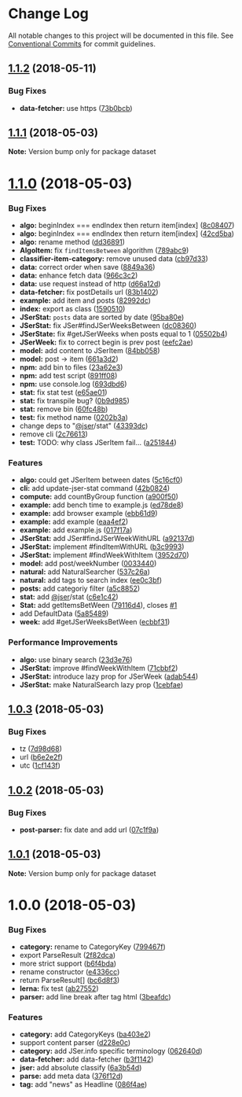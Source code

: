 # Change Log

All notable changes to this project will be documented in this file.
See [Conventional Commits](https://conventionalcommits.org) for commit guidelines.

<a name="1.1.2"></a>
## [1.1.2](https://github.com/jser/dataset/compare/v1.1.1...v1.1.2) (2018-05-11)


### Bug Fixes

* **data-fetcher:** use https ([73b0bcb](https://github.com/jser/dataset/commit/73b0bcb))




<a name="1.1.1"></a>
## [1.1.1](https://github.com/jser/dataset/compare/v1.1.0...v1.1.1) (2018-05-03)




**Note:** Version bump only for package dataset

<a name="1.1.0"></a>
# [1.1.0](https://github.com/jser/dataset/compare/v1.0.3...v1.1.0) (2018-05-03)


### Bug Fixes

* **algo:** beginIndex === endIndex then return item[index] ([8c08407](https://github.com/jser/dataset/commit/8c08407))
* **algo:** beginIndex === endIndex then return item[index] ([42cd5ba](https://github.com/jser/dataset/commit/42cd5ba))
* **algo:** rename method ([dd36891](https://github.com/jser/dataset/commit/dd36891))
* **AlgoItem:** fix `findItemsBetween` algorithm ([789abc9](https://github.com/jser/dataset/commit/789abc9))
* **classifier-item-category:** remove unused data ([cb97d33](https://github.com/jser/dataset/commit/cb97d33))
* **data:** correct order when save ([8849a36](https://github.com/jser/dataset/commit/8849a36))
* **data:** enhance fetch data ([966c3c2](https://github.com/jser/dataset/commit/966c3c2))
* **data:** use request instead of http ([d66a12d](https://github.com/jser/dataset/commit/d66a12d))
* **data-fetcher:** fix postDetails url ([83b1402](https://github.com/jser/dataset/commit/83b1402))
* **example:** add item and posts ([82992dc](https://github.com/jser/dataset/commit/82992dc))
* **index:** export as class ([1590510](https://github.com/jser/dataset/commit/1590510))
* **JSerStat:** `posts` data are sorted by date ([95ba80e](https://github.com/jser/dataset/commit/95ba80e))
* **JSerStat:** fix JSer#findJSerWeeksBetween ([dc08360](https://github.com/jser/dataset/commit/dc08360))
* **JSerState:** fix #getJSerWeeks when posts equal to 1 ([05502b4](https://github.com/jser/dataset/commit/05502b4))
* **JSerWeek:** fix to correct begin is prev post ([eefc2ae](https://github.com/jser/dataset/commit/eefc2ae))
* **model:** add content to JSerItem ([84bb058](https://github.com/jser/dataset/commit/84bb058))
* **model:** post -> item ([661a3d2](https://github.com/jser/dataset/commit/661a3d2))
* **npm:** add bin to files ([23a62e3](https://github.com/jser/dataset/commit/23a62e3))
* **npm:** add test script ([891ff08](https://github.com/jser/dataset/commit/891ff08))
* **npm:** use console.log ([693dbd6](https://github.com/jser/dataset/commit/693dbd6))
* **stat:** fix stat test ([e65ae01](https://github.com/jser/dataset/commit/e65ae01))
* **stat:** fix transpile bug? ([0b9d985](https://github.com/jser/dataset/commit/0b9d985))
* **stat:** remove bin ([60fc48b](https://github.com/jser/dataset/commit/60fc48b))
* **test:** fix method name ([0202b3a](https://github.com/jser/dataset/commit/0202b3a))
* change deps to "[@jser](https://github.com/jser)/stat" ([43393dc](https://github.com/jser/dataset/commit/43393dc))
* remove cli ([2c76613](https://github.com/jser/dataset/commit/2c76613))
* **test:** TODO: why class JSerItem fail... ([a251844](https://github.com/jser/dataset/commit/a251844))


### Features

* **algo:** could get JSerItem between dates ([5c16cf0](https://github.com/jser/dataset/commit/5c16cf0))
* **cli:** add update-jser-stat command ([42b0824](https://github.com/jser/dataset/commit/42b0824))
* **compute:** add countByGroup function ([a900f50](https://github.com/jser/dataset/commit/a900f50))
* **example:** add bench time to example.js ([ed78de8](https://github.com/jser/dataset/commit/ed78de8))
* **example:** add browser example ([ebb61d9](https://github.com/jser/dataset/commit/ebb61d9))
* **example:** add example ([eaa4ef2](https://github.com/jser/dataset/commit/eaa4ef2))
* **example:** add example.js ([017f17a](https://github.com/jser/dataset/commit/017f17a))
* **JSerStat:** add JSer#findJSerWeekWithURL ([a92137d](https://github.com/jser/dataset/commit/a92137d))
* **JSerStat:** implement #findItemWithURL ([b3c9993](https://github.com/jser/dataset/commit/b3c9993))
* **JSerStat:** implement #findWeekWithItem ([3952d70](https://github.com/jser/dataset/commit/3952d70))
* **model:** add post/weekNumber ([0033440](https://github.com/jser/dataset/commit/0033440))
* **natural:** add NaturalSearcher ([537c26a](https://github.com/jser/dataset/commit/537c26a))
* **natural:** add tags to search index ([ee0c3bf](https://github.com/jser/dataset/commit/ee0c3bf))
* **posts:** add categoriy filter ([a5c8852](https://github.com/jser/dataset/commit/a5c8852))
* **stat:** add [@jser](https://github.com/jser)/stat ([c6e1c42](https://github.com/jser/dataset/commit/c6e1c42))
* **Stat:** add getItemsBetWeen ([79116d4](https://github.com/jser/dataset/commit/79116d4)), closes [#1](https://github.com/jser/dataset/issues/1)
* add DefaultData ([5a85489](https://github.com/jser/dataset/commit/5a85489))
* **week:** add #getJSerWeeksBetWeen ([ecbbf31](https://github.com/jser/dataset/commit/ecbbf31))


### Performance Improvements

* **algo:** use binary search ([23d3e76](https://github.com/jser/dataset/commit/23d3e76))
* **JSerStat:** improve #findWeekWithItem ([71cbbf2](https://github.com/jser/dataset/commit/71cbbf2))
* **JSerStat:** introduce lazy prop for JSerWeek ([adab544](https://github.com/jser/dataset/commit/adab544))
* **JSerStat:** make NaturalSearch lazy prop ([1cebfae](https://github.com/jser/dataset/commit/1cebfae))




<a name="1.0.3"></a>
## [1.0.3](https://github.com/jser/dataset/compare/v1.0.2...v1.0.3) (2018-05-03)


### Bug Fixes

* tz ([7d98d68](https://github.com/jser/dataset/commit/7d98d68))
* url ([b6e2e2f](https://github.com/jser/dataset/commit/b6e2e2f))
* utc ([1cf143f](https://github.com/jser/dataset/commit/1cf143f))




<a name="1.0.2"></a>
## [1.0.2](https://github.com/jser/dataset/compare/v1.0.1...v1.0.2) (2018-05-03)


### Bug Fixes

* **post-parser:** fix date and add url ([07c1f9a](https://github.com/jser/dataset/commit/07c1f9a))




<a name="1.0.1"></a>
## [1.0.1](https://github.com/jser/dataset/compare/v1.0.0...v1.0.1) (2018-05-03)




**Note:** Version bump only for package dataset

<a name="1.0.0"></a>
# 1.0.0 (2018-05-03)


### Bug Fixes

* **category:** rename to CategoryKey ([799467f](https://github.com/jser/dataset/commit/799467f))
* export ParseResult ([2f82dca](https://github.com/jser/dataset/commit/2f82dca))
* more strict support ([b6f4bda](https://github.com/jser/dataset/commit/b6f4bda))
* rename constructor ([e4336cc](https://github.com/jser/dataset/commit/e4336cc))
* return ParseResult[] ([bc6d8f3](https://github.com/jser/dataset/commit/bc6d8f3))
* **lerna:** fix test ([ab27552](https://github.com/jser/dataset/commit/ab27552))
* **parser:** add line break after tag html ([3beafdc](https://github.com/jser/dataset/commit/3beafdc))


### Features

* **category:** add CategoryKeys ([ba403e2](https://github.com/jser/dataset/commit/ba403e2))
* support content parser ([d228e0c](https://github.com/jser/dataset/commit/d228e0c))
* **category:** add JSer.info specific terminology ([062640d](https://github.com/jser/dataset/commit/062640d))
* **data-fetcher:** add data-fetcher ([b3f1142](https://github.com/jser/dataset/commit/b3f1142))
* **jser:** add absolute classify ([6a3b54d](https://github.com/jser/dataset/commit/6a3b54d))
* **parse:** add meta data ([376f12d](https://github.com/jser/dataset/commit/376f12d))
* **tag:** add "news" as Headline ([086f4ae](https://github.com/jser/dataset/commit/086f4ae))

